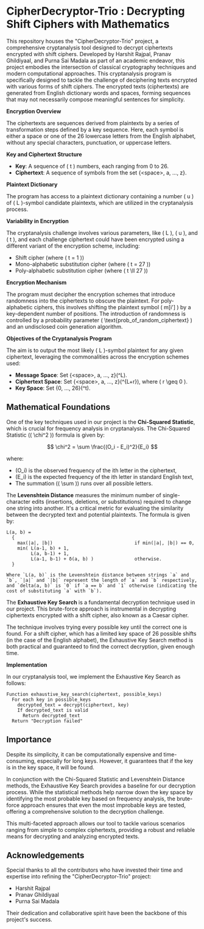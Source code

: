 # CipherDecryptor-Trio : Decrypting Shift Ciphers with Mathematics

This repository houses the "CipherDecryptor-Trio" project, a comprehensive cryptanalysis tool designed to decrypt ciphertexts encrypted with shift ciphers. Developed by Harshit Rajpal, Pranav Ghildiyaal, and Purna Sai Madala as part of an academic endeavor, this project embodies the intersection of classical cryptography techniques and modern computational approaches.
This cryptanalysis program is specifically designed to tackle the challenge of deciphering texts encrypted with various forms of shift ciphers. The encrypted texts (ciphertexts) are generated from English dictionary words and spaces, forming sequences that may not necessarily compose meaningful sentences for simplicity.

**Encryption Overview**

The ciphertexts are sequences derived from plaintexts by a series of transformation steps defined by a key sequence. Here, each symbol is either a space or one of the 26 lowercase letters from the English alphabet, without any special characters, punctuation, or uppercase letters.

**Key and Ciphertext Structure**

- **Key**: A sequence of \( t \) numbers, each ranging from 0 to 26.
- **Ciphertext**: A sequence of symbols from the set \{\<space\>, a, ..., z\}.

**Plaintext Dictionary**

The program has access to a plaintext dictionary containing a number \( u \) of \( L \)-symbol candidate plaintexts, which are utilized in the cryptanalysis process.

**Variability in Encryption**

The cryptanalysis challenge involves various parameters, like \( L \), \( u \), and \( t \), and each challenge ciphertext could have been encrypted using a different variant of the encryption scheme, including:
- Shift cipher (where \( t = 1 \))
- Mono-alphabetic substitution cipher (where \( t = 27 \))
- Poly-alphabetic substitution cipher (where \( t \ll 27 \))

**Encryption Mechanism**

The program must decipher the encryption schemes that introduce randomness into the ciphertexts to obscure the plaintext. For poly-alphabetic ciphers, this involves shifting the plaintext symbol \( m[i'] \) by a key-dependent number of positions. The introduction of randomness is controlled by a probability parameter \( \text{prob_of_random_ciphertext} \) and an undisclosed coin generation algorithm.

**Objectives of the Cryptanalysis Program**

The aim is to output the most likely \( L \)-symbol plaintext for any given ciphertext, leveraging the commonalities across the encryption schemes used:

- **Message Space**: Set \{\<space\>, a, ..., z\}\(^L\).
- **Ciphertext Space**: Set \{\<space\>, a, ..., z\}\(^{L+r}\), where \( r \geq 0 \).
- **Key Space**: Set \{0, ..., 26\}\(^t\).


## Mathematical Foundations

One of the key techniques used in our project is the **Chi-Squared Statistic**, which is crucial for frequency analysis in cryptanalysis. The Chi-Squared Statistic (\( \chi^2 \)) formula is given by:

$$
\chi^2 = \sum \frac{(O_i - E_i)^2}{E_i}
$$

where:
- \(O_i\) is the observed frequency of the ith letter in the ciphertext,
- \(E_i\) is the expected frequency of the ith letter in standard English text,
- The summation (\( \sum \)) runs over all possible letters.


The **Levenshtein Distance** measures the minimum number of single-character edits (insertions, deletions, or substitutions) required to change one string into another. It's a critical metric for evaluating the similarity between the decrypted text and potential plaintexts. The formula is given by:

```plaintext
L(a, b) = 
  { 
    max(|a|, |b|)                              if min(|a|, |b|) == 0,
    min( L(a-1, b) + 1, 
         L(a, b-1) + 1, 
         L(a-1, b-1) + δ(a, b) )               otherwise. 
  }

Where `L(a, b)` is the Levenshtein distance between strings `a` and `b`, `|a|` and `|b|` represent the length of `a` and `b` respectively, and `delta(a, b)` is `0` if `a == b` and `1` otherwise (indicating the cost of substituting `a` with `b`).
```


The **Exhaustive Key Search** is a fundamental decryption technique used in our project. This brute-force approach is instrumental in decrypting ciphertexts encrypted with a shift cipher, also known as a Caesar cipher.

The technique involves trying every possible key until the correct one is found. For a shift cipher, which has a limited key space of 26 possible shifts (in the case of the English alphabet), the Exhaustive Key Search method is both practical and guaranteed to find the correct decryption, given enough time.

 **Implementation**

In our cryptanalysis tool, we implement the Exhaustive Key Search as follows:

```plaintext
Function exhaustive_key_search(ciphertext, possible_keys)
  For each key in possible_keys
    decrypted_text = decrypt(ciphertext, key)
    If decrypted_text is valid
      Return decrypted_text
  Return "Decryption failed"
```

## Importance

Despite its simplicity, it can be computationally expensive and time-consuming, especially for long keys. However, it guarantees that if the key is in the key space, it will be found.

In conjunction with the Chi-Squared Statistic and Levenshtein Distance methods, the Exhaustive Key Search provides a baseline for our decryption process. While the statistical methods help narrow down the key space by identifying the most probable key based on frequency analysis, the brute-force approach ensures that even the most improbable keys are tested, offering a comprehensive solution to the decryption challenge.

This multi-faceted approach allows our tool to tackle various scenarios ranging from simple to complex ciphertexts, providing a robust and reliable means for decrypting and analyzing encrypted texts.


## Acknowledgements

Special thanks to all the contributors who have invested their time and expertise into refining the "CipherDecryptor-Trio" project:

- Harshit Rajpal 
- Pranav Ghildiyaal
- Purna Sai Madala

Their dedication and collaborative spirit have been the backbone of this project's success.

